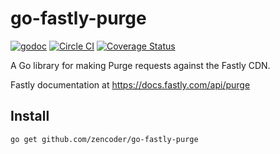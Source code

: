 # go-fastly-purge

[![godoc](https://godoc.org/github.com/zencoder/go-fastly-purge?status.svg)](http://godoc.org/github.com/zencoder/go-fastly-purge)
[![Circle CI](https://circleci.com/gh/zencoder/go-fastly-purge.svg?style=svg)](https://circleci.com/gh/zencoder/go-fastly-purge)
[![Coverage Status](https://coveralls.io/repos/zencoder/go-fastly-purge/badge.svg?branch=master)](https://coveralls.io/r/zencoder/go-fastly-purge?branch=master)

A Go library for making Purge requests against the Fastly CDN.

Fastly documentation at https://docs.fastly.com/api/purge

Install
-------

	go get github.com/zencoder/go-fastly-purge
